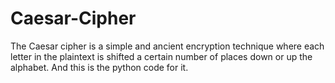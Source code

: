 # Caesar-Cipher
The Caesar cipher is a simple and ancient encryption technique where each letter in the plaintext is shifted a certain number of places down or up the alphabet. And this is the python code for it.
